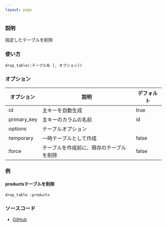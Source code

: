 ```yaml
---
layout: page
---
```

### 説明
指定したテーブルを削除

### 使い方
    drop_table(:テーブル名 [, オプション])

### オプション

オプション        | 説明                   | デフォルト
------------ | -------------------- | -----
:id          | 主キーを自動生成             | true
:primary_key | 主キーのカラムの名前           | id
:options     | テーブルオプション            |
:temporary   | 一時テーブルとして作成          | false
:force       | テーブルを作成前に、既存のテーブルを削除 | false

### 例
#### productsテーブルを削除
    drop_table :products

### ソースコード
* [GitHub](https://github.com/rails/rails/blob/7785417984f61a9d5e00416c13b89dce2ee02daf/activerecord/lib/active_record/connection_adapters/abstract/schema_statements.rb#L384)